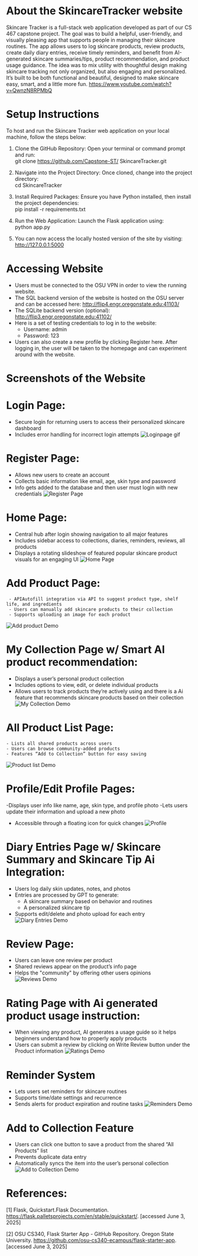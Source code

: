 # About the SkincareTracker website
Skincare Tracker is a full-stack web application developed as part of our CS 467 capstone project. The goal was to build a helpful, user-friendly, and visually pleasing app that supports people in managing their skincare routines. The app allows users to log skincare products, review products, create daily diary entries, receive timely reminders, and benefit from AI-generated skincare summaries/tips, product recommendation, and product usage guidance. The idea was to mix utility with thoughtful design making skincare tracking not only organized, but also engaging and personalized. It’s built to be both functional and beautiful, designed to make skincare easy, smart, and a little more fun.
https://www.youtube.com/watch?v=QwnzN8RPMbQ

# Setup Instructions

To host and run the Skincare Tracker web application on your local machine, follow the steps below:

1. Clone the GitHub Repository: Open your terminal or command prompt and run:  
git clone https://github.com/Capstone-ST/
	SkincareTracker.git

2. Navigate into the Project Directory: Once cloned, change into the project directory:  
cd SkincareTracker

3. Install Required Packages: Ensure you have Python installed, then install the project dependencies:  
    	pip install -r requirements.txt

4. Run the Web Application: Launch the Flask application using:  
python app.py

5. You can now access the locally hosted version of the site by visiting:  
    		http://127.0.0.1:5000 

# Accessing Website
- Users must be connected to the OSU VPN in order to view the running website. 
- The SQL backend version of the website is hosted on the OSU server and can be accessed here: 
http://flip4.engr.oregonstate.edu:41103/
- The SQLite backend version (optional): http://flip3.engr.oregonstate.edu:41102/ 
- Here is a set of testing credentials to log in to the website:
    * Username: admin
    * Password: 123
- Users can also create a new profile by clicking Register here. After logging in, the user will be taken to the homepage
  and can experiment around with the website.

  
# Screenshots of the Website

# Login Page:
  - Secure login for returning users to access their personalized skincare dashboard
  - Includes error handling for incorrect login attempts
![Loginpage gif](https://private-user-images.githubusercontent.com/156049642/435482286-aff6bcd2-61ae-42a4-8806-28c8eacadf18.gif?jwt=eyJhbGciOiJIUzI1NiIsInR5cCI6IkpXVCJ9.eyJpc3MiOiJnaXRodWIuY29tIiwiYXVkIjoicmF3LmdpdGh1YnVzZXJjb250ZW50LmNvbSIsImtleSI6ImtleTUiLCJleHAiOjE3NDkwMDk1MDcsIm5iZiI6MTc0OTAwOTIwNywicGF0aCI6Ii8xNTYwNDk2NDIvNDM1NDgyMjg2LWFmZjZiY2QyLTYxYWUtNDJhNC04ODA2LTI4YzhlYWNhZGYxOC5naWY_WC1BbXotQWxnb3JpdGhtPUFXUzQtSE1BQy1TSEEyNTYmWC1BbXotQ3JlZGVudGlhbD1BS0lBVkNPRFlMU0E1M1BRSzRaQSUyRjIwMjUwNjA0JTJGdXMtZWFzdC0xJTJGczMlMkZhd3M0X3JlcXVlc3QmWC1BbXotRGF0ZT0yMDI1MDYwNFQwMzUzMjdaJlgtQW16LUV4cGlyZXM9MzAwJlgtQW16LVNpZ25hdHVyZT00MWYxYzRlYzA2ZWY4MzA1MmE1YjAyYzNlMjdkYTlmMzk1MmJlZWIyOTgyMjQyNTE2NjQ1MzU1ZTkzOTUxYTc3JlgtQW16LVNpZ25lZEhlYWRlcnM9aG9zdCJ9.V89ZfFtJeXXATCvaC0yVWAMf9fLMXdAk6pdC3QK__uY)

# Register Page:
   - Allows new users to create an account
   - Collects basic information like email, age, skin type and password
   - Info gets added to the database and then user must login with new credentials
![Register Page](https://private-user-images.githubusercontent.com/156049642/435485963-ccb4a3d9-cae2-406a-b369-3b241bb30ec5.gif?jwt=eyJhbGciOiJIUzI1NiIsInR5cCI6IkpXVCJ9.eyJpc3MiOiJnaXRodWIuY29tIiwiYXVkIjoicmF3LmdpdGh1YnVzZXJjb250ZW50LmNvbSIsImtleSI6ImtleTUiLCJleHAiOjE3NDkwMDk1NTAsIm5iZiI6MTc0OTAwOTI1MCwicGF0aCI6Ii8xNTYwNDk2NDIvNDM1NDg1OTYzLWNjYjRhM2Q5LWNhZTItNDA2YS1iMzY5LTNiMjQxYmIzMGVjNS5naWY_WC1BbXotQWxnb3JpdGhtPUFXUzQtSE1BQy1TSEEyNTYmWC1BbXotQ3JlZGVudGlhbD1BS0lBVkNPRFlMU0E1M1BRSzRaQSUyRjIwMjUwNjA0JTJGdXMtZWFzdC0xJTJGczMlMkZhd3M0X3JlcXVlc3QmWC1BbXotRGF0ZT0yMDI1MDYwNFQwMzU0MTBaJlgtQW16LUV4cGlyZXM9MzAwJlgtQW16LVNpZ25hdHVyZT02NjU1MWRkNDM2ZmNkOGUzZTM3MTQyZGVkYTA0ZWYyZWI4MWY3YTM3ZGNmODNjMTU3N2IyNTU2YjU2NzRkN2Y1JlgtQW16LVNpZ25lZEhlYWRlcnM9aG9zdCJ9.LJfGf4qokQWrI23XkXIY4xI6blQzDaWt6sY6aKZt1J4)

# Home Page:
   - Central hub after login showing navigation to all major features
   - Includes sidebar access to collections, diaries, reminders, reviews, all products
   - Displays a rotating slideshow of featured popular skincare product visuals for an engaging UI
![Home Page](https://private-user-images.githubusercontent.com/156049642/451188741-10ee7574-083c-413f-aac5-7bbeaabde15c.gif?jwt=eyJhbGciOiJIUzI1NiIsInR5cCI6IkpXVCJ9.eyJpc3MiOiJnaXRodWIuY29tIiwiYXVkIjoicmF3LmdpdGh1YnVzZXJjb250ZW50LmNvbSIsImtleSI6ImtleTUiLCJleHAiOjE3NDkwMTIzNDEsIm5iZiI6MTc0OTAxMjA0MSwicGF0aCI6Ii8xNTYwNDk2NDIvNDUxMTg4NzQxLTEwZWU3NTc0LTA4M2MtNDEzZi1hYWM1LTdiYmVhYWJkZTE1Yy5naWY_WC1BbXotQWxnb3JpdGhtPUFXUzQtSE1BQy1TSEEyNTYmWC1BbXotQ3JlZGVudGlhbD1BS0lBVkNPRFlMU0E1M1BRSzRaQSUyRjIwMjUwNjA0JTJGdXMtZWFzdC0xJTJGczMlMkZhd3M0X3JlcXVlc3QmWC1BbXotRGF0ZT0yMDI1MDYwNFQwNDQwNDFaJlgtQW16LUV4cGlyZXM9MzAwJlgtQW16LVNpZ25hdHVyZT1mZTA4N2JlNjY3ZmQyNGI3N2FlZDY5MTVhNWFiNTMwMGRiMDhjOTI0NDMwZTIwY2FhYWVmZDM2YjVjMDA1MGQ2JlgtQW16LVNpZ25lZEhlYWRlcnM9aG9zdCJ9.YMOWGh0651PZ-0G2asYO6NfyeGxtzozTHUxREtIfLa4)

# Add Product Page: 
     - APIAutofill integration via API to suggest product type, shelf life, and ingredients
     - Users can manually add skincare products to their collection
     - Supports uploading an image for each product
![Add product Demo](https://private-user-images.githubusercontent.com/156049642/451190638-99542aca-f302-4761-ad89-8a8fba91fc0c.gif?jwt=eyJhbGciOiJIUzI1NiIsInR5cCI6IkpXVCJ9.eyJpc3MiOiJnaXRodWIuY29tIiwiYXVkIjoicmF3LmdpdGh1YnVzZXJjb250ZW50LmNvbSIsImtleSI6ImtleTUiLCJleHAiOjE3NDkwMTI2ODIsIm5iZiI6MTc0OTAxMjM4MiwicGF0aCI6Ii8xNTYwNDk2NDIvNDUxMTkwNjM4LTk5NTQyYWNhLWYzMDItNDc2MS1hZDg5LThhOGZiYTkxZmMwYy5naWY_WC1BbXotQWxnb3JpdGhtPUFXUzQtSE1BQy1TSEEyNTYmWC1BbXotQ3JlZGVudGlhbD1BS0lBVkNPRFlMU0E1M1BRSzRaQSUyRjIwMjUwNjA0JTJGdXMtZWFzdC0xJTJGczMlMkZhd3M0X3JlcXVlc3QmWC1BbXotRGF0ZT0yMDI1MDYwNFQwNDQ2MjJaJlgtQW16LUV4cGlyZXM9MzAwJlgtQW16LVNpZ25hdHVyZT04YzQ3YjQzNGQ4NjUxM2U4YjYyZjVkOGYwMjc3ZDg1Yzk2MTIyZDZiMjYzN2FkMmZlNjhmOTkwN2ZmZWEzOTE3JlgtQW16LVNpZ25lZEhlYWRlcnM9aG9zdCJ9.OVvvjzbt4ArOKJu1tls4vHOSNYP69CCxR1l9yU6anh0)

# My Collection Page w/ Smart AI product recommendation: 
   - Displays a user’s personal product collection
   - Includes options to view, edit, or delete individual products
   - Allows users to track products they’re actively using and there is a Ai feature that recommends skincare products based on their collection
![My Collection Demo](https://private-user-images.githubusercontent.com/156049642/451199628-a4bfeb17-b3e8-46a6-bd38-edfb166d6299.gif?jwt=eyJhbGciOiJIUzI1NiIsInR5cCI6IkpXVCJ9.eyJpc3MiOiJnaXRodWIuY29tIiwiYXVkIjoicmF3LmdpdGh1YnVzZXJjb250ZW50LmNvbSIsImtleSI6ImtleTUiLCJleHAiOjE3NDkwMTQxNDYsIm5iZiI6MTc0OTAxMzg0NiwicGF0aCI6Ii8xNTYwNDk2NDIvNDUxMTk5NjI4LWE0YmZlYjE3LWIzZTgtNDZhNi1iZDM4LWVkZmIxNjZkNjI5OS5naWY_WC1BbXotQWxnb3JpdGhtPUFXUzQtSE1BQy1TSEEyNTYmWC1BbXotQ3JlZGVudGlhbD1BS0lBVkNPRFlMU0E1M1BRSzRaQSUyRjIwMjUwNjA0JTJGdXMtZWFzdC0xJTJGczMlMkZhd3M0X3JlcXVlc3QmWC1BbXotRGF0ZT0yMDI1MDYwNFQwNTEwNDZaJlgtQW16LUV4cGlyZXM9MzAwJlgtQW16LVNpZ25hdHVyZT1iMjYwMzk2ZjFhMWZiOGUzYWMyYjg4MjFjNjc3MTYwNjFhYmM5NTFiNTg2Mzk4ZDRiNmM1NjQ0MjgwM2M2NGZiJlgtQW16LVNpZ25lZEhlYWRlcnM9aG9zdCJ9.jutnmWdJJZAGc_G8beJMO1IcnE5O81dAaD8YsFZjQnM)

# All Product List Page: 
    - Lists all shared products across users
    - Users can browse community-added products
    - Features “Add to Collection” button for easy saving
![ Product list Demo](https://private-user-images.githubusercontent.com/156049642/451193754-3d80c893-c715-4276-864c-fbc3bbdf15bb.gif?jwt=eyJhbGciOiJIUzI1NiIsInR5cCI6IkpXVCJ9.eyJpc3MiOiJnaXRodWIuY29tIiwiYXVkIjoicmF3LmdpdGh1YnVzZXJjb250ZW50LmNvbSIsImtleSI6ImtleTUiLCJleHAiOjE3NDkwMTMyMDAsIm5iZiI6MTc0OTAxMjkwMCwicGF0aCI6Ii8xNTYwNDk2NDIvNDUxMTkzNzU0LTNkODBjODkzLWM3MTUtNDI3Ni04NjRjLWZiYzNiYmRmMTViYi5naWY_WC1BbXotQWxnb3JpdGhtPUFXUzQtSE1BQy1TSEEyNTYmWC1BbXotQ3JlZGVudGlhbD1BS0lBVkNPRFlMU0E1M1BRSzRaQSUyRjIwMjUwNjA0JTJGdXMtZWFzdC0xJTJGczMlMkZhd3M0X3JlcXVlc3QmWC1BbXotRGF0ZT0yMDI1MDYwNFQwNDU1MDBaJlgtQW16LUV4cGlyZXM9MzAwJlgtQW16LVNpZ25hdHVyZT02MTU5YjBkZTZkNTM0NmU5NmZjMGFhNjkzMDQyN2RhZjVlOWEwMjI2MTViY2UyMTMwMWJjMGUyYTAyOGRhZWY5JlgtQW16LVNpZ25lZEhlYWRlcnM9aG9zdCJ9.qnO4UxiIWWvM6385E-D43koW2hQXXUxNC4PmuXHbvFY)

# Profile/Edit Profile Pages: 
   -Displays user info like name, age, skin type, and profile photo
   -Lets users update their information and upload a new photo
   - Accessible through a floating icon for quick changes
![Profile](https://private-user-images.githubusercontent.com/156049642/435488038-361b6522-01bd-48e1-8cef-aafc75dfc0e9.gif?jwt=eyJhbGciOiJIUzI1NiIsInR5cCI6IkpXVCJ9.eyJpc3MiOiJnaXRodWIuY29tIiwiYXVkIjoicmF3LmdpdGh1YnVzZXJjb250ZW50LmNvbSIsImtleSI6ImtleTUiLCJleHAiOjE3NDkwMDk2OTQsIm5iZiI6MTc0OTAwOTM5NCwicGF0aCI6Ii8xNTYwNDk2NDIvNDM1NDg4MDM4LTM2MWI2NTIyLTAxYmQtNDhlMS04Y2VmLWFhZmM3NWRmYzBlOS5naWY_WC1BbXotQWxnb3JpdGhtPUFXUzQtSE1BQy1TSEEyNTYmWC1BbXotQ3JlZGVudGlhbD1BS0lBVkNPRFlMU0E1M1BRSzRaQSUyRjIwMjUwNjA0JTJGdXMtZWFzdC0xJTJGczMlMkZhd3M0X3JlcXVlc3QmWC1BbXotRGF0ZT0yMDI1MDYwNFQwMzU2MzRaJlgtQW16LUV4cGlyZXM9MzAwJlgtQW16LVNpZ25hdHVyZT0yZTdhZmZjNGQ2YzJkMzMwNTA2ZDgzYTc4MGFkYzZkM2Q3OTgzZjYyNzVlZjY3ZmE3M2UzNWM0ZjMyMDIyMDJmJlgtQW16LVNpZ25lZEhlYWRlcnM9aG9zdCJ9.HxEKOEnZh7J1RyBc3s36jlxrrRyJk03j1ahYdk3_6fM)

# Diary Entries Page w/ Skincare Summary and Skincare Tip Ai Integration:
  - Users log daily skin updates, notes, and photos
  - Entries are processed by GPT to generate:
      * A skincare summary based on behavior and routines
      * A personalized skincare tip
  - Supports edit/delete and photo upload for each entry
![Diary Entries Demo](https://private-user-images.githubusercontent.com/156049642/451198658-c91829f0-0072-4ccc-a2ff-1a806f17f686.gif?jwt=eyJhbGciOiJIUzI1NiIsInR5cCI6IkpXVCJ9.eyJpc3MiOiJnaXRodWIuY29tIiwiYXVkIjoicmF3LmdpdGh1YnVzZXJjb250ZW50LmNvbSIsImtleSI6ImtleTUiLCJleHAiOjE3NDkwMTM5ODIsIm5iZiI6MTc0OTAxMzY4MiwicGF0aCI6Ii8xNTYwNDk2NDIvNDUxMTk4NjU4LWM5MTgyOWYwLTAwNzItNGNjYy1hMmZmLTFhODA2ZjE3ZjY4Ni5naWY_WC1BbXotQWxnb3JpdGhtPUFXUzQtSE1BQy1TSEEyNTYmWC1BbXotQ3JlZGVudGlhbD1BS0lBVkNPRFlMU0E1M1BRSzRaQSUyRjIwMjUwNjA0JTJGdXMtZWFzdC0xJTJGczMlMkZhd3M0X3JlcXVlc3QmWC1BbXotRGF0ZT0yMDI1MDYwNFQwNTA4MDJaJlgtQW16LUV4cGlyZXM9MzAwJlgtQW16LVNpZ25hdHVyZT1lMzdhZDE4MWY2YzA5MTA1Y2FmNDZkZmVjMjRjYTVmMzIwZjE0ZWZhZWJkNWJkOGVkZDdlNzJkYTU1MmY2YmRjJlgtQW16LVNpZ25lZEhlYWRlcnM9aG9zdCJ9.BhWFVmw5d1b6dlTySxYxjZl2DyuzvCufjjmZjcIRHgY)

# Review Page:
  - Users can leave one review per product
  - Shared reviews appear on the product’s info page
  - Helps the "community" by offering other users opinions
![Reviews Demo](https://private-user-images.githubusercontent.com/156049642/451202889-734f6a85-4610-4041-b8f4-e7a5dbad7120.gif?jwt=eyJhbGciOiJIUzI1NiIsInR5cCI6IkpXVCJ9.eyJpc3MiOiJnaXRodWIuY29tIiwiYXVkIjoicmF3LmdpdGh1YnVzZXJjb250ZW50LmNvbSIsImtleSI6ImtleTUiLCJleHAiOjE3NDkwMTQ2ODMsIm5iZiI6MTc0OTAxNDM4MywicGF0aCI6Ii8xNTYwNDk2NDIvNDUxMjAyODg5LTczNGY2YTg1LTQ2MTAtNDA0MS1iOGY0LWU3YTVkYmFkNzEyMC5naWY_WC1BbXotQWxnb3JpdGhtPUFXUzQtSE1BQy1TSEEyNTYmWC1BbXotQ3JlZGVudGlhbD1BS0lBVkNPRFlMU0E1M1BRSzRaQSUyRjIwMjUwNjA0JTJGdXMtZWFzdC0xJTJGczMlMkZhd3M0X3JlcXVlc3QmWC1BbXotRGF0ZT0yMDI1MDYwNFQwNTE5NDNaJlgtQW16LUV4cGlyZXM9MzAwJlgtQW16LVNpZ25hdHVyZT00N2IwODI0MTAxMzhkZDVmNWNlMjFmYjEwNWQ4NWQzOTRkYzNiMjE4NjZiNGRhNmI5Njk3YTQyYjZlOTYxMWM1JlgtQW16LVNpZ25lZEhlYWRlcnM9aG9zdCJ9.Q62A6aCt-bq575Qay_hXaL7n56E0S1-e1Mom-C0Z6II)

# Rating Page with Ai generated product usage instruction:
  - When viewing any product, AI generates a usage guide so it helps beginners understand how to properly apply products
  - Users can submit a review by clicking on Write Review button under the Product information
![Ratings Demo](https://private-user-images.githubusercontent.com/156049642/451205910-e77305b5-5b62-426c-9582-8681960bb909.gif?jwt=eyJhbGciOiJIUzI1NiIsInR5cCI6IkpXVCJ9.eyJpc3MiOiJnaXRodWIuY29tIiwiYXVkIjoicmF3LmdpdGh1YnVzZXJjb250ZW50LmNvbSIsImtleSI6ImtleTUiLCJleHAiOjE3NDkwMTUyMTYsIm5iZiI6MTc0OTAxNDkxNiwicGF0aCI6Ii8xNTYwNDk2NDIvNDUxMjA1OTEwLWU3NzMwNWI1LTViNjItNDI2Yy05NTgyLTg2ODE5NjBiYjkwOS5naWY_WC1BbXotQWxnb3JpdGhtPUFXUzQtSE1BQy1TSEEyNTYmWC1BbXotQ3JlZGVudGlhbD1BS0lBVkNPRFlMU0E1M1BRSzRaQSUyRjIwMjUwNjA0JTJGdXMtZWFzdC0xJTJGczMlMkZhd3M0X3JlcXVlc3QmWC1BbXotRGF0ZT0yMDI1MDYwNFQwNTI4MzZaJlgtQW16LUV4cGlyZXM9MzAwJlgtQW16LVNpZ25hdHVyZT00ZDJiMTE3NDk0ZTY3YTQxMzNjZjBhY2FmYzYwOWQ0YzBhY2UzNzZlY2FjMWRhNTdlZjBjZmNhYjBlYjhmZGJlJlgtQW16LVNpZ25lZEhlYWRlcnM9aG9zdCJ9.Z0QzyVQL96gGCxuNy65PXsw9xLIpCQ0VPMU_4c6_LCA)

# Reminder System
  - Lets users set reminders for skincare routines
  - Supports time/date settings and recurrence
  - Sends alerts for product expiration and routine tasks
![Reminders Demo](https://private-user-images.githubusercontent.com/156049642/451201668-98ecab56-b34c-400f-a33f-47d7e690486a.gif?jwt=eyJhbGciOiJIUzI1NiIsInR5cCI6IkpXVCJ9.eyJpc3MiOiJnaXRodWIuY29tIiwiYXVkIjoicmF3LmdpdGh1YnVzZXJjb250ZW50LmNvbSIsImtleSI6ImtleTUiLCJleHAiOjE3NDkwMTQ0ODYsIm5iZiI6MTc0OTAxNDE4NiwicGF0aCI6Ii8xNTYwNDk2NDIvNDUxMjAxNjY4LTk4ZWNhYjU2LWIzNGMtNDAwZi1hMzNmLTQ3ZDdlNjkwNDg2YS5naWY_WC1BbXotQWxnb3JpdGhtPUFXUzQtSE1BQy1TSEEyNTYmWC1BbXotQ3JlZGVudGlhbD1BS0lBVkNPRFlMU0E1M1BRSzRaQSUyRjIwMjUwNjA0JTJGdXMtZWFzdC0xJTJGczMlMkZhd3M0X3JlcXVlc3QmWC1BbXotRGF0ZT0yMDI1MDYwNFQwNTE2MjZaJlgtQW16LUV4cGlyZXM9MzAwJlgtQW16LVNpZ25hdHVyZT00NjQ4YWZiYTRiYzkwOGFhMWFmYjRkMGFlMmQwNWM2OTdmNDY5NzM0ZDRiOTU3NGJlNmI0ZWZiMmY4Yjg2NDkwJlgtQW16LVNpZ25lZEhlYWRlcnM9aG9zdCJ9.JWyY7SrViYnWovtofHfD73i8V6Nbeo286r9juy5bHdE)

# Add to Collection Feature
  - Users can click one button to save a product from the shared “All Products” list
  - Prevents duplicate data entry
  - Automatically syncs the item into the user’s personal collection 
![Add to Collection Demo](https://private-user-images.githubusercontent.com/156049642/451207516-20b9d95d-e302-4b68-bf06-aebebd4b775a.gif?jwt=eyJhbGciOiJIUzI1NiIsInR5cCI6IkpXVCJ9.eyJpc3MiOiJnaXRodWIuY29tIiwiYXVkIjoicmF3LmdpdGh1YnVzZXJjb250ZW50LmNvbSIsImtleSI6ImtleTUiLCJleHAiOjE3NDkwMTU0ODIsIm5iZiI6MTc0OTAxNTE4MiwicGF0aCI6Ii8xNTYwNDk2NDIvNDUxMjA3NTE2LTIwYjlkOTVkLWUzMDItNGI2OC1iZjA2LWFlYmViZDRiNzc1YS5naWY_WC1BbXotQWxnb3JpdGhtPUFXUzQtSE1BQy1TSEEyNTYmWC1BbXotQ3JlZGVudGlhbD1BS0lBVkNPRFlMU0E1M1BRSzRaQSUyRjIwMjUwNjA0JTJGdXMtZWFzdC0xJTJGczMlMkZhd3M0X3JlcXVlc3QmWC1BbXotRGF0ZT0yMDI1MDYwNFQwNTMzMDJaJlgtQW16LUV4cGlyZXM9MzAwJlgtQW16LVNpZ25hdHVyZT00YzE0N2NiZjAyMjVjZDQ3Mzg3MjRiM2IxMmJkZjFjODM4MjBhYTYzMTI4Njk5NDk5MThlZGI1ZjUxNGNmMDBiJlgtQW16LVNpZ25lZEhlYWRlcnM9aG9zdCJ9.khyyC_6lmPPawqWK40qzBIRFGur0fbcHtf_ddKCpc4o)

# References:
[1] Flask, Quickstart.Flask Documentation. https://flask.palletsprojects.com/en/stable/quickstart/. [accessed June 3, 2025]

[2] OSU CS340, Flask Starter App - GitHub Repository. Oregon State University. https://github.com/osu-cs340-ecampus/flask-starter-app. [accessed June 3, 2025]  
